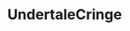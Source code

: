 ---
title: UndertaleCringe
crosslinks:
- Undertale
- furry_irl
- TattleTailCringe
- guro
- Wtfandom
- GiIvaSunner
- CringeAnarchy
- fnafcringe
- imveryedgy
- titleporn
- UnderTail
---